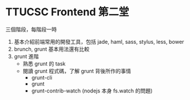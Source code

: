 TTUCSC Frontend 第二堂
=====================

三個階段，每階段一時

1. 基本介紹前端常用的開發工具，包括 jade, haml, sass, stylus, less, bower
2. brunch, grunt 基本用法還有比較
3. grunt 進階
    * 熟悉 grunt 的 task
    * 閱讀 grunt 程式碼，了解 grunt 背後所作的事情
        * grunt-cli
        * grunt
        * grunt-contrib-watch (nodejs 本身 fs.watch 的問題)
